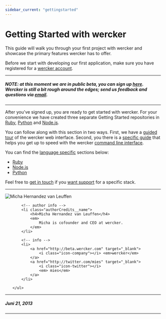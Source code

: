 ```yaml
---
sidebar_current: "gettingstarted"
---
```


# Getting Started with wercker

This guide will walk you through your first project with wercker and showcase the primary features wercker has to offer.

Before we start with developing our first application, make sure you have registered for a [wercker account](https://app.wercker.com/users/new).

***
##### NOTE: at this moment we are in public beta, you can sign up [here](https://app.wercker.com/users/new). Wercker is still a bit rough around the edges; send us feedback and questions via [email](mailto:pleasemailus@wercker.com).
***

After you've signed up, you are ready to get started with wercker. For your convenience we have created three separate Getting Started repositories in
[Ruby](https://github.com/wercker/getting-started-ruby),
[Python](https://github.com/wercker/getting-started-python) and
[Node.js](https://github.com/wercker/getting-started-nodejs).

You can follow along with this section in two ways. First, we have a [guided tour](/articles/gettingstarted/web.html) of the wercker web interface. Second, you there is a [specific guide](/articles/gettingstarted/cli.html) that helps you get up to speed with the wercker [command line interface](/articles/cli/).

You can find the [language specific](/articles/languages) sections below:

* [Ruby](/articles/languages/ruby.html)
* [Node.js](/articles/languages/nodejs.html)
* [Python](/articles/languages/python.html)

Feel free to [get in touch](mailto:pleasemailus@wercker.com) if you
[want support](http://twitter.com/wercker) for a specific stack.

-------

<div class="authorCredits">
    <span class="profile-picture">
        <img src="https://secure.gravatar.com/avatar/d4b19718f9748779d7cf18c6303dc17f?d=identicon&s=192" alt="Micha Hernandez van Leuffen"/>
    </span>
    <ul class="authorCredits">

        <!-- author info -->
        <li class="authorCredits__name">
            <h4>Micha Hernandez van Leuffen</h4>
            <em>
                Micha is cofounder and CEO at wercker.
            </em>
        </li>

        <!-- info -->
        <li>
            <a href="http://beta.wercker.com" target="_blank">
                <i class="icon-company"></i> <em>wercker</em>
            </a>
            <a href="http://twitter.com/mies" target="_blank">
                <i class="icon-twitter"></i>
                <em> mies</em>
            </a>
        </li>

    </ul>
</div>

-------
##### Juni 21, 2013
-------
